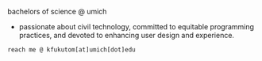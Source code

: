 bachelors of science @ umich
- passionate about civil technology, committed to equitable programming practices, and devoted to enhancing user design and experience.

`reach me @ kfukutom[at]umich[dot]edu`
